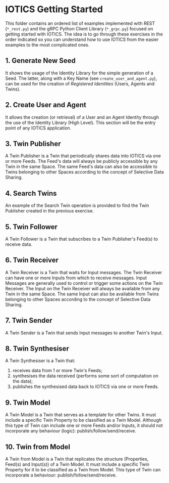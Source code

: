 # IOTICS Getting Started

This folder contains an ordered list of examples implemented with REST (`*_rest.py`) and the gRPC Python Client Library (`*_grpc.py`) focused on getting started with IOTICS. The idea is to go through these exercises in the order indicated so you can understand how to use IOTICS from the easier examples to the most complicated ones.

## 1. Generate New Seed

It shows the usage of the Identity Library for the simple generation of a Seed. The latter, along with a Key Name (see `create_user_and_agent.py`), can be used for the creation of *Registered Identities* (Users, Agents and Twins).

## 2. Create User and Agent

It allows the creation (or retrieval) of a User and an Agent Identity through the use of the Identity Library (High Level). This section will be the entry point of any IOTICS application.

## 3. Twin Publisher

A Twin Publisher is a Twin that periodically shares data into IOTICS via one or more Feeds. The Feed's data will always be publicly accessible by any Twin in the same Space. The same Feed's data can also be accessible to Twins belonging to other Spaces according to the concept of Selective Data Sharing.

## 4. Search Twins

An example of the Search Twin operation is provided to find the Twin Publisher created in the previous exercise.

## 5. Twin Follower

A Twin Follower is a Twin that subscribes to a Twin Publisher's Feed(s) to receive data.

## 6. Twin Receiver

A Twin Receiver is a Twin that waits for Input messages. The Twin Receiver can have one or more Inputs from which to receive messages. Input Messages are generally used to control or trigger some actions on the Twin Receiver. The Input on the Twin Receiver will always be available from any Twin in the same Space. The same Input can also be available from Twins belonging to other Spaces according to the concept of Selective Data Sharing.

## 7. Twin Sender

A Twin Sender is a Twin that sends Input messages to another Twin's Input.

## 8. Twin Synthesiser

A Twin Synthesiser is a Twin that:
1. receives data from 1 or more Twin's Feeds;
2. synthesises the data received (performs some sort of computation on the data);
3. publishes the synthesised data back to IOTICS via one or more Feeds.

## 9. Twin Model

A Twin Model is a Twin that serves as a template for other Twins. It must include a specific Twin Property to be classified as a Twin Model. Although this type of Twin can include one or more Feeds and/or Inputs, it should not incorporate any behaviour (logic): publish/follow/send/receive.

## 10. Twin from Model

A Twin from Model is a Twin that replicates the structure (Properties, Feed(s) and Input(s)) of a Twin Model. It must include a specific Twin Property for it to be classified as a Twin from Model. This type of Twin can incorporate a behaviour: publish/follow/send/receive.
